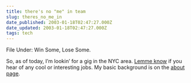 ```yaml
---
title: there's no "me" in team
slug: theres_no_me_in
date_published: 2003-01-18T02:47:27.000Z
date_updated: 2003-01-18T02:47:27.000Z
tags: tech
---
```


File Under: Win Some, Lose Some.

So, as of today, I’m lookin’ for a gig in the NYC area. [Lemme know](mailto:anil@dashes.com?subject=get+a+job!) if you hear of any cool or interesting jobs. My basic background is on the [about page](http://www.dashes.com/anil/?about).
